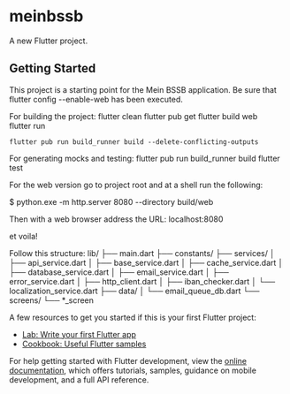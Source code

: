 # meinbssb

A new Flutter project.

## Getting Started

This project is a starting point for the Mein BSSB application.
Be sure that flutter config --enable-web has been executed.

For building the project:
    flutter clean 
    flutter pub get
    flutter build web                                  
    flutter run

    flutter pub run build_runner build --delete-conflicting-outputs

For generating mocks and testing:
    flutter pub run build_runner build
    flutter test

For the web version go to project root and at a shell run the following:

$ python.exe -m http.server 8080 --directory build/web

Then with a web browser address the URL: localhost:8080

et voila!

Follow this structure: 
lib/
├── main.dart
├── constants/
├── services/
│   ├── api_service.dart
│   ├── base_service.dart
│   ├── cache_service.dart
│   ├── database_service.dart
│   ├── email_service.dart
│   ├── error_service.dart
│   ├── http_client.dart
│   ├── iban_checker.dart
│   └── localization_service.dart
├── data/
│   └── email_queue_db.dart
└── screens/
    └── *_screen

A few resources to get you started if this is your first Flutter project:

- [Lab: Write your first Flutter app](https://docs.flutter.dev/get-started/codelab)
- [Cookbook: Useful Flutter samples](https://docs.flutter.dev/cookbook)

For help getting started with Flutter development, view the
[online documentation](https://docs.flutter.dev/), which offers tutorials,
samples, guidance on mobile development, and a full API reference.
